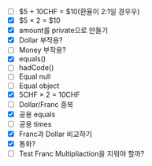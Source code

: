 - [ ] $5 + 10CHF = $10(환율이 2:1일 경우우)
- [x] $5 × 2 = $10
- [x] amount를 private으로 만들기
- [x] Dollar 부작용?
- [ ] Money 부작용?
- [x] equals()
- [ ] hadCode()
- [ ] Equal null
- [ ] Equal object
- [x] 5CHF × 2 = 10CHF
- [ ] Dollar/Franc 중복
- [x] 공용 equals
- [ ] 공용 times
- [x] Franc과 Dollar 비교하기
- [x] 통화?
- [ ] Test Franc Multipliaction을 지워야 할까?